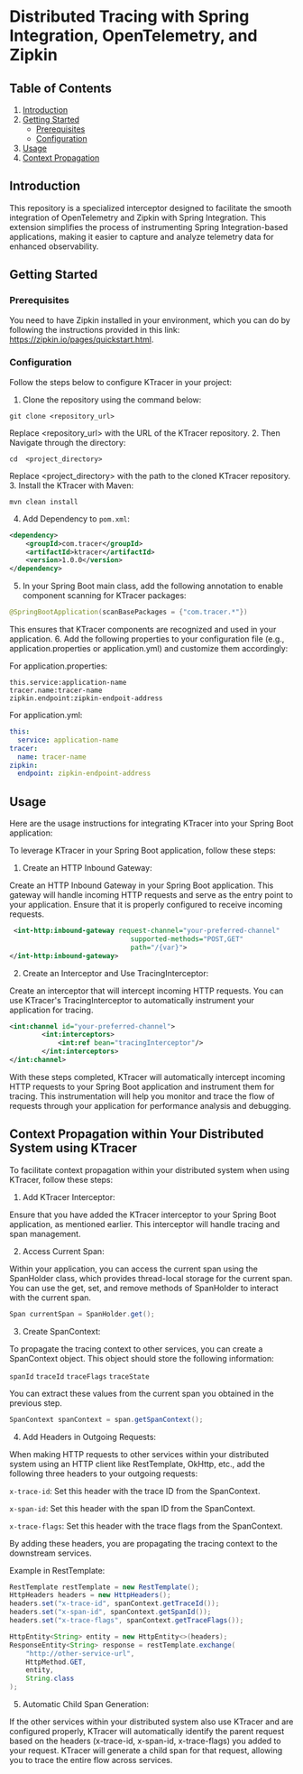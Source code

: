 # Distributed Tracing with Spring Integration, OpenTelemetry, and Zipkin

## Table of Contents

1. [Introduction](#introduction)
2. [Getting Started](#getting-started)
    - [Prerequisites](#prerequisites)
    - [Configuration](#configuration)
3. [Usage](#usage)
3. [Context Propagation](#Context)

## Introduction

This repository is a specialized interceptor designed to facilitate the smooth integration of OpenTelemetry and Zipkin with Spring Integration. This extension simplifies the process of instrumenting Spring Integration-based applications, making it easier to capture and analyze telemetry data for enhanced observability.

## Getting Started

### Prerequisites

You need to have Zipkin installed in your environment, which you can do by following the instructions provided in this link: https://zipkin.io/pages/quickstart.html.

### Configuration

Follow the steps below to configure KTracer in your project:

1. Clone the repository using the command below:
```shell
git clone <repository_url>
```
Replace <repository_url> with the URL of the KTracer repository.
2. Then Navigate through the directory:
```shell
cd  <project_directory>
```
Replace <project_directory> with the path to the cloned KTracer repository.
3. Install the KTracer with Maven:
```shell
mvn clean install  
```
4. Add Dependency to `pom.xml`:
```xml
<dependency>
    <groupId>com.tracer</groupId>
	<artifactId>ktracer</artifactId>
	<version>1.0.0</version>
</dependency>
```
5. In your Spring Boot main class, add the following annotation to enable component scanning for KTracer packages:
```java
@SpringBootApplication(scanBasePackages = {"com.tracer.*"})
```
This ensures that KTracer components are recognized and used in your application.
6. Add the following properties to your configuration file (e.g., application.properties or application.yml) and customize them accordingly:

For application.properties:
```properties
this.service:application-name
tracer.name:tracer-name
zipkin.endpoint:zipkin-endpoit-address
```
For application.yml:
```yaml
this:
  service: application-name
tracer:
  name: tracer-name
zipkin:
  endpoint: zipkin-endpoint-address
```

## Usage

Here are the usage instructions for integrating KTracer into your Spring Boot application:

To leverage KTracer in your Spring Boot application, follow these steps:

1. Create an HTTP Inbound Gateway:

Create an HTTP Inbound Gateway in your Spring Boot application. This gateway will handle incoming HTTP requests and serve as the entry point to your application. Ensure that it is properly configured to receive incoming requests.

```xml
 <int-http:inbound-gateway request-channel="your-preferred-channel"
                              supported-methods="POST,GET"
                              path="/{var}">
</int-http:inbound-gateway>
```
2. Create an Interceptor and Use TracingInterceptor:

Create an interceptor that will intercept incoming HTTP requests. You can use KTracer's TracingInterceptor to automatically instrument your application for tracing.

```xml
<int:channel id="your-preferred-channel">
        <int:interceptors>
            <int:ref bean="tracingInterceptor"/>
        </int:interceptors>
</int:channel>
``` 

With these steps completed, KTracer will automatically intercept incoming HTTP requests to your Spring Boot application and instrument them for tracing. This instrumentation will help you monitor and trace the flow of requests through your application for performance analysis and debugging.

## Context Propagation within Your Distributed System using KTracer

To facilitate context propagation within your distributed system when using KTracer, follow these steps:

1. Add KTracer Interceptor:

Ensure that you have added the KTracer interceptor to your Spring Boot application, as mentioned earlier. This interceptor will handle tracing and span management.

2. Access Current Span:

Within your application, you can access the current span using the SpanHolder class, which provides thread-local storage for the current span. You can use the get, set, and remove methods of SpanHolder to interact with the current span.

```java
Span currentSpan = SpanHolder.get();
```

3. Create SpanContext:

To propagate the tracing context to other services, you can create a SpanContext object. This object should store the following information:

`spanId`
`traceId`
`traceFlags`
`traceState`

You can extract these values from the current span you obtained in the previous step.

```java
SpanContext spanContext = span.getSpanContext();
```

4. Add Headers in Outgoing Requests:

When making HTTP requests to other services within your distributed system using an HTTP client like RestTemplate, OkHttp, etc., add the following three headers to your outgoing requests:

`x-trace-id`: Set this header with the trace ID from the SpanContext.
   
`x-span-id`: Set this header with the span ID from the SpanContext.
    
`x-trace-flags`: Set this header with the trace flags from the SpanContext.

By adding these headers, you are propagating the tracing context to the downstream services.

Example in RestTemplate:

```java
RestTemplate restTemplate = new RestTemplate();
HttpHeaders headers = new HttpHeaders();
headers.set("x-trace-id", spanContext.getTraceId());
headers.set("x-span-id", spanContext.getSpanId());
headers.set("x-trace-flags", spanContext.getTraceFlags());

HttpEntity<String> entity = new HttpEntity<>(headers);
ResponseEntity<String> response = restTemplate.exchange(
    "http://other-service-url",
    HttpMethod.GET,
    entity,
    String.class
);
```
5. Automatic Child Span Generation:

If the other services within your distributed system also use KTracer and are configured properly, KTracer will automatically identify the parent request based on the headers (x-trace-id, x-span-id, x-trace-flags) you added to your request. KTracer will generate a child span for that request, allowing you to trace the entire flow across services.
